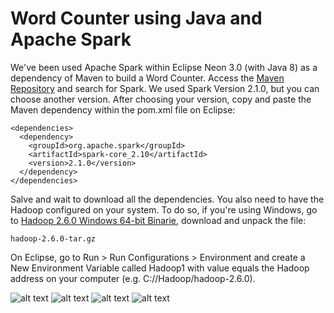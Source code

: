 # Word Counter using Java and Apache Spark

We've been used Apache Spark within Eclipse Neon 3.0 (with Java 8) as a dependency of Maven to build a Word Counter. Access the [Maven Repository](https://mvnrepository.com/) and search for Spark. We used Spark Version 2.1.0, but you can choose another version. After choosing your version, copy and paste the Maven dependency within the pom.xml file on Eclipse:

```
<dependencies>
  <dependency>
    <groupId>org.apache.spark</groupId>
    <artifactId>spark-core_2.10</artifactId>
    <version>2.1.0</version>
  </dependency>
</dependencies>
```

Salve and wait to download all the dependencies. You also need to have the Hadoop configured on your system. To do so, if you're using Windows, go to [Hadoop 2.6.0 Windows 64-bit Binarie](https://www.barik.net/archive/2015/01/19/172716), download and unpack the file:

```
hadoop-2.6.0-tar.gz
```

On Eclipse, go to Run > Run Configurations > Environment and create a New Environment Variable called Hadoop1 with value equals the Hadoop address on your computer (e.g. C://Hadoop/hadoop-2.6.0).


![alt text](https://raw.githubusercontent.com/heitorb/Word_Counter_using_Java_and_Spark/master/java.jpg) ![alt text](https://raw.githubusercontent.com/heitorb/Word_Counter_using_Java_and_Spark/master/spark.png) ![alt text](https://raw.githubusercontent.com/heitorb/Word_Counter_using_Java_and_Spark/master/hadoop.jpg) ![alt text](https://raw.githubusercontent.com/heitorb/Word_Counter_using_Java_and_Spark/master/maven.jpg)
